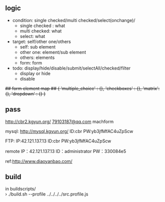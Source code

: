## logic ##
* condition: single checked/multi checked/select(onchange)/
	* single checked : what
	* multi checked: what
	* select: what
* target: self/other one/others
	* self: sub element
	* other one: element/sub element
	* others: elements
	* form: form
* todo: display/hide/disable/submit/selectAll/checked/filter
	* display or hide
	* disable

<del>
## form element map ##
{
	'multiple_choice' : {},
	'checkboxes' : {},
	'matrix': {},
	'dropdown' : {}
}
</del>

## pass ##
http://cbr2.kgyun.org/
79103187@qq.com
machform

mysql:
http://mysql.kgyun.org/
ID:cbr
PW:yb3jfMfAC4uZpScw


FTP:
IP:42.121.137.13
ID:cbr
PW:yb3jfMfAC4uZpScw

remote
IP：42.121.137.13
ID：administrator
PW：330084e5

ref:http://www.diaoyanbao.com/ 


## build
 in buildscripts/  
 › ./build.sh --profile ../../../../src.profile.js
